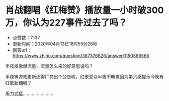 # 肖战翻唱《红梅赞》播放量一小时破300万，你认为227事件过去了吗？
- 点赞数：7137
- 更新时间：2020年04月13日18时55分26秒
- 回答url：https://www.zhihu.com/question/387376626/answer/1150566566
<body>
 <p data-pid="tGLPpIaG">半夜发歌爆流量，流量怎么来的好意思说吗？</p>
 <p data-pid="PpBHmzyq">半夜等游戏更新还得厂商出个公告呢，红歌受众半夜不睡觉因为第六感提示今晚有红歌新翻唱？</p>
 <p data-pid="XPDoxijr">用力忒猛……………………</p>
</body>